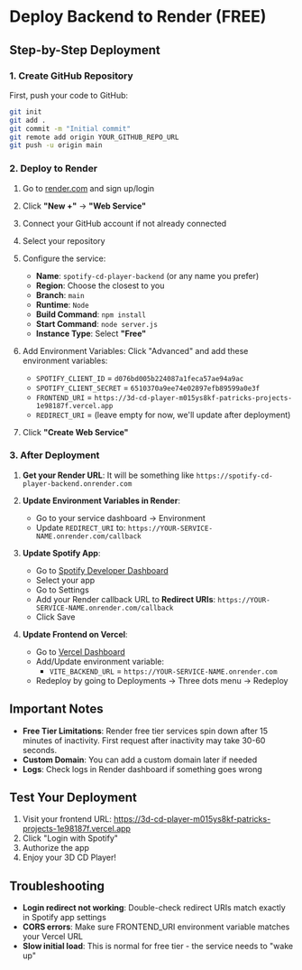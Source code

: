 # Deploy Backend to Render (FREE)

## Step-by-Step Deployment

### 1. Create GitHub Repository
First, push your code to GitHub:
```bash
git init
git add .
git commit -m "Initial commit"
git remote add origin YOUR_GITHUB_REPO_URL
git push -u origin main
```

### 2. Deploy to Render

1. Go to [render.com](https://render.com) and sign up/login
2. Click **"New +"** → **"Web Service"**
3. Connect your GitHub account if not already connected
4. Select your repository
5. Configure the service:
   - **Name**: `spotify-cd-player-backend` (or any name you prefer)
   - **Region**: Choose the closest to you
   - **Branch**: `main`
   - **Runtime**: `Node`
   - **Build Command**: `npm install`
   - **Start Command**: `node server.js`
   - **Instance Type**: Select **"Free"**

6. Add Environment Variables:
   Click "Advanced" and add these environment variables:
   - `SPOTIFY_CLIENT_ID` = `d076bd005b224087a1feca57ae94a9ac`
   - `SPOTIFY_CLIENT_SECRET` = `6510370a9ee74e02897efb89599a0e3f`
   - `FRONTEND_URI` = `https://3d-cd-player-m015ys8kf-patricks-projects-1e98187f.vercel.app`
   - `REDIRECT_URI` = (leave empty for now, we'll update after deployment)

7. Click **"Create Web Service"**

### 3. After Deployment

1. **Get your Render URL**: It will be something like `https://spotify-cd-player-backend.onrender.com`

2. **Update Environment Variables in Render**:
   - Go to your service dashboard → Environment
   - Update `REDIRECT_URI` to: `https://YOUR-SERVICE-NAME.onrender.com/callback`

3. **Update Spotify App**:
   - Go to [Spotify Developer Dashboard](https://developer.spotify.com/dashboard)
   - Select your app
   - Go to Settings
   - Add your Render callback URL to **Redirect URIs**:
     `https://YOUR-SERVICE-NAME.onrender.com/callback`
   - Click Save

4. **Update Frontend on Vercel**:
   - Go to [Vercel Dashboard](https://vercel.com/patricks-projects-1e98187f/3d-cd-player/settings/environment-variables)
   - Add/Update environment variable:
     - `VITE_BACKEND_URL` = `https://YOUR-SERVICE-NAME.onrender.com`
   - Redeploy by going to Deployments → Three dots menu → Redeploy

## Important Notes

- **Free Tier Limitations**: Render free tier services spin down after 15 minutes of inactivity. First request after inactivity may take 30-60 seconds.
- **Custom Domain**: You can add a custom domain later if needed
- **Logs**: Check logs in Render dashboard if something goes wrong

## Test Your Deployment

1. Visit your frontend URL: https://3d-cd-player-m015ys8kf-patricks-projects-1e98187f.vercel.app
2. Click "Login with Spotify"
3. Authorize the app
4. Enjoy your 3D CD Player!

## Troubleshooting

- **Login redirect not working**: Double-check redirect URIs match exactly in Spotify app settings
- **CORS errors**: Make sure FRONTEND_URI environment variable matches your Vercel URL
- **Slow initial load**: This is normal for free tier - the service needs to "wake up"